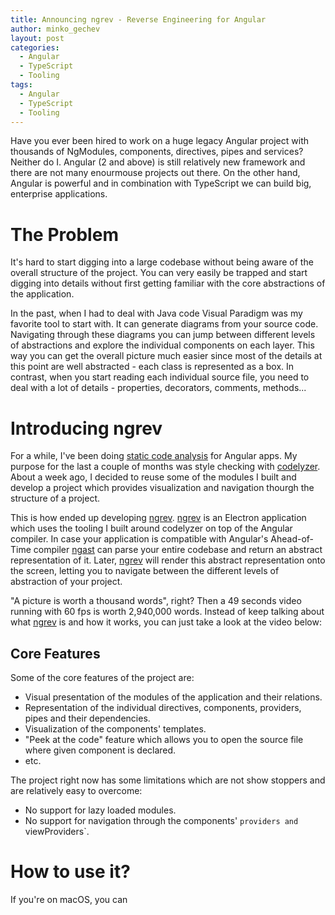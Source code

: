 ```yaml
---
title: Announcing ngrev - Reverse Engineering for Angular
author: minko_gechev
layout: post
categories:
  - Angular
  - TypeScript
  - Tooling
tags:
  - Angular
  - TypeScript
  - Tooling
---
```


Have you ever been hired to work on a huge legacy Angular project with thousands of NgModules, components, directives, pipes and services? Neither do I. Angular (2 and above) is still relatively new framework and there are not many enourmouse projects out there. On the other hand, Angular is powerful and in combination with TypeScript we can build big, enterprise applications.

# The Problem

It's hard to start digging into a large codebase without being aware of the overall structure of the project. You can very easily be trapped and start digging into details without first getting familiar with the core abstractions of the application.

In the past, when I had to deal with Java code Visual Paradigm was my favorite tool to start with. It can generate diagrams from your source code. Navigating through these diagrams you can jump between different levels of abstractions and explore the individual components on each layer. This way you can get the overall picture much easier since most of the details at this point are well abstracted - each class is represented as a box. In contrast, when you start reading each individual source file, you need to deal with a lot of details - properties, decorators, comments, methods...

# Introducing ngrev

For a while, I've been doing [static code analysis](http://blog.mgechev.com/2016/02/29/static-code-analysis-angular-typescript/) for Angular apps. My purpose for the last a couple of months was style checking with [codelyzer](https://github.com/mgechev/codelyzer). About a week ago, I decided to reuse some of the modules I built and develop a project which provides visualization and navigation thourgh the structure of a project.

This is how ended up developing [ngrev](https://github.com/mgechev/ngrev). [ngrev](https://github.com/mgechev/ngrev) is an Electron application which uses the tooling I built around codelyzer on top of the Angular compiler. In case your application is compatible with Angular's Ahead-of-Time compiler [ngast](https://github.com/mgechev/ngast) can parse your entire codebase and return an abstract representation of it. Later, [ngrev](https://github.com/mgechev/ngrev) will render this abstract representation onto the screen, letting you to navigate between the different levels of abstraction of your project.

"A picture is worth a thousand words", right? Then a 49 seconds video running with 60 fps is worth 2,940,000 words. Instead of keep talking about what [ngrev](https://github.com/mgechev/ngrev) is and how it works, you can just take a look at the video below:

## Core Features

Some of the core features of the project are:

- Visual presentation of the modules of the application and their relations.
- Representation of the individual directives, components, providers, pipes and their dependencies.
- Visualization of the components' templates.
- "Peek at the code" feature which allows you to open the source file where given component is declared.
- etc.

The project right now has some limitations which are not show stoppers and are relatively easy to overcome:

- No support for lazy loaded modules.
- No support for navigation through the components' `providers and `viewProviders`.

# How to use it?

If you're on macOS, you can
